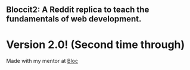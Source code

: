 ## Bloccit2: A Reddit replica to teach the fundamentals of web development.

# Version 2.0! (Second time through)

Made with my mentor at [Bloc](http://bloc.io)
